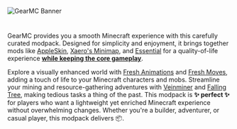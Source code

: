 ![GearMC Banner](https://cdn.modrinth.com/data/cached_images/948c161dba5d8d5ec1a019d198492c27c53156ef_0.webp)
#
GearMC provides you a smooth Minecraft experience with this carefully curated modpack. Designed for simplicity and enjoyment, it brings together mods like [AppleSkin](https://modrinth.com/mod/appleskin), [Xaero's Minimap](https://modrinth.com/mod/xaeros-minimap), and [Essential](https://modrinth.com/mod/essential) for a quality-of-life experience <b><ins>while keeping the core gameplay</ins></b>.

Explore a visually enhanced world with [Fresh Animations](https://modrinth.com/resourcepack/fresh-animations) and [Fresh Moves](https://modrinth.com/resourcepack/tras-fresh-player), adding a touch of life to your Minecraft characters and mobs. Streamline your mining and resource-gathering adventures with [Veinminer](https://modrinth.com/mod/veinminer) and [Falling Tree](https://modrinth.com/mod/fallingtree), making tedious tasks a thing of the past. This modpack is <b>✨ perfect ✨</b> for players who want a lightweight yet enriched Minecraft experience without overwhelming changes. Whether you're a builder, adventurer, or casual player, this modpack delivers 📦.
